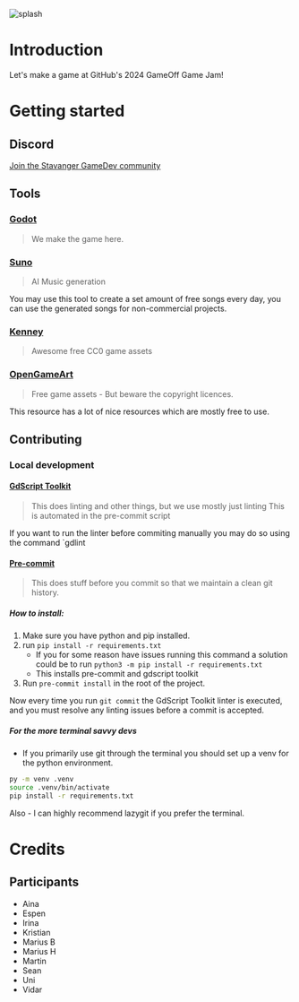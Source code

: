 
![splash](https://github.com/user-attachments/assets/58d1ee2c-69ce-4a08-8722-0255f3951e03)

# Introduction
Let's make a game at GitHub's 2024 GameOff Game Jam!

# Getting started

## Discord
[Join the Stavanger GameDev community](https://discord.gg/zPCWAevqen)

## Tools

### [Godot](https://godotengine.org/download/archive/4.3-stable/)
> We make the game here.

### [Suno](https://suno.com/)
> AI Music generation

You may use this tool to create a set amount of free songs every day, you can use the generated songs for non-commercial projects.

### [Kenney](https://kenney.nl/)
> Awesome free CC0 game assets

### [OpenGameArt](https://opengameart.org/)
> Free game assets - But beware the copyright licences. 

This resource has a lot of nice resources which are mostly free to use. 

## Contributing

### Local development
#### [GdScript Toolkit](https://github.com/Scony/godot-gdscript-toolkit)
> This does linting and other things, but we use mostly just linting
> This is automated in the pre-commit script

If you want to run the linter before commiting manually you may do so using the command `gdlint

#### [Pre-commit](https://pre-commit.com/)
> This does stuff before you commit so that we maintain a clean git history.

##### How to install:
1. Make sure you have python and pip installed.
2. run  `pip install -r requirements.txt`
    -  If you for some reason have issues running this command a solution could be to run `python3 -m pip install -r requirements.txt`
    - This installs pre-commit and gdscript toolkit
3. Run `pre-commit install` in the root of the project.

Now every time you run `git commit` the GdScript Toolkit linter is executed, and you must resolve any linting issues before a commit is accepted. 

##### For the more terminal savvy devs
- If you primarily use git through the terminal you should set up a venv for the python environment.

```bash
py -m venv .venv
source .venv/bin/activate
pip install -r requirements.txt
```

Also - I can highly recommend lazygit if you prefer the terminal.


# Credits

## Participants

- Aina
- Espen
- Irina
- Kristian 
- Marius B
- Marius H
- Martin
- Sean
- Uni
- Vidar
